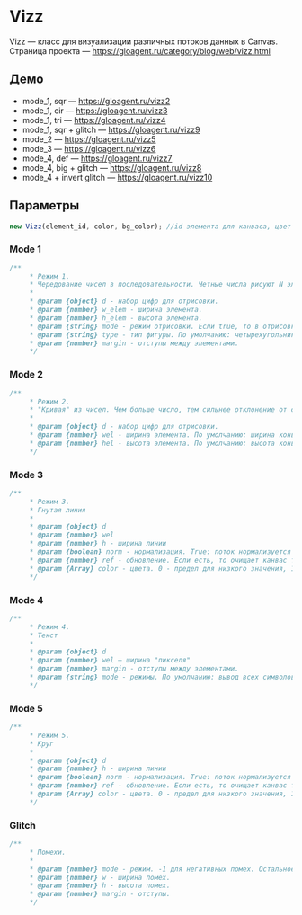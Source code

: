 # Vizz
Vizz — класс для визуализации различных потоков данных в Canvas.
Страница проекта — https://gloagent.ru/category/blog/web/vizz.html
## Демо
* mode_1, sqr — https://gloagent.ru/vizz2
* mode_1, cir — https://gloagent.ru/vizz3
* mode_1, tri — https://gloagent.ru/vizz4
* mode_1, sqr + glitch — https://gloagent.ru/vizz9
* mode_2 — https://gloagent.ru/vizz5
* mode_3 — https://gloagent.ru/vizz6
* mode_4, def — https://gloagent.ru/vizz7
* mode_4, big + glitch — https://gloagent.ru/vizz8
* mode_4 + invert glitch — https://gloagent.ru/vizz10
## Параметры
```javascript
new Vizz(element_id, color, bg_color); //id элемента для канваса, цвет внутренностей, цвет фона для обратных помех
```
### Mode 1
```javascript
/**
     * Режим 1.
     * Чередование чисел в последовательности. Четные числа рисуют N элементов в линии. Нечетные делают N пропусков в каретке, где N — это число.
     *
     * @param {object} d - набор цифр для отрисовки.
     * @param {number} w_elem - ширина элемента.
     * @param {number} h_elem - высота элемента.
     * @param {string} mode - режим отрисовки. Если true, то в отрисовке значения не будут вылезать за область видимости канваса.
     * @param {string} type - тип фигуры. По умолчанию: четырехугольник w_elem*h_elem. sqr — прямоугольник. cir — окружность радиуса w_elem и отступом от предыдущего ряда в h_elem. tri — треугольник с шириной w_elem и отступом от предыдущего ряда h_elem. ser — как треугольники, но маленькие линии
     * @param {number} margin - отступы между элементами.
     */
```
### Mode 2
```javascript
/**
     * Режим 2.
     * "Кривая" из чисел. Чем больше число, тем сильнее отклонение от середины
     *
     * @param {object} d - набор цифр для отрисовки.
     * @param {number} wel - ширина элемента. По умолчанию: ширина конваса / число элементов.
     * @param {number} hel - высота элемента. По умолчанию: высота конваса / число элементов.
     */
```
### Mode 3
```javascript
/**
     * Режим 3.
     * Гнутая линия
     *
     * @param {object} d
     * @param {number} wel
     * @param {number} h - ширина линии
     * @param {boolean} norm - нормализация. True: поток нормализуется исходя из размеров экрана.
     * @param {number} ref - обновление. Если есть, то очищает канвас только на rel шаге.
     * @param {Array} color - цвета. 0 - предел для низкого значения, 1 - предел для среднего. 2 - предел самого громкого
     */
```
### Mode 4
```javascript
/**
     * Режим 4.
     * Текст
     *
     * @param {object} d
     * @param {number} wel — ширина "пикселя"
     * @param {number} margin - отступы между элементами.
     * @param {string} mode - режимы. По умолчанию: вывод всех символов с указанной шириной на всем канвасе. 'big' — первый символ в потоке по центру экрана.
     */
```
### Mode 5
```javascript
/**
     * Режим 5.
     * Круг
     *
     * @param {object} d
     * @param {number} h - ширина линии
     * @param {boolean} norm - нормализация. True: поток нормализуется исходя из размеров экрана.
     * @param {number} ref - обновление. Если есть, то очищает канвас только на rel шаге.
     * @param {Array} color - цвета. 0 - предел для низкого значения, 1 - предел для среднего. 2 - предел самого громкого
     */
```
### Glitch
```javascript
/**
     * Помехи.
     *
     * @param {number} mode - режим. -1 для негативных помех. Остальное для обычных.
     * @param {number} w - ширина помех.
     * @param {number} h - высота помех.
     * @param {number} margin - отступы.
     */
```

